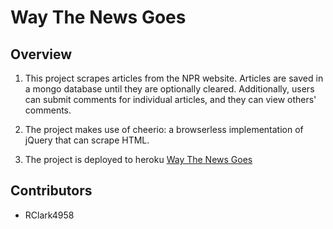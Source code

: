 # Way The News Goes 

## Overview

1. This project scrapes articles from the NPR website. Articles are saved in a mongo database until they are optionally cleared. Additionally, users can submit comments for individual articles, and they can view others' comments. 

2. The project makes use of cheerio: a browserless implementation of jQuery that can scrape HTML.

3. The project is deployed to heroku [Way The News Goes](https://fathomless-harbor-16778.herokuapp.com/)

## Contributors

* RClark4958

